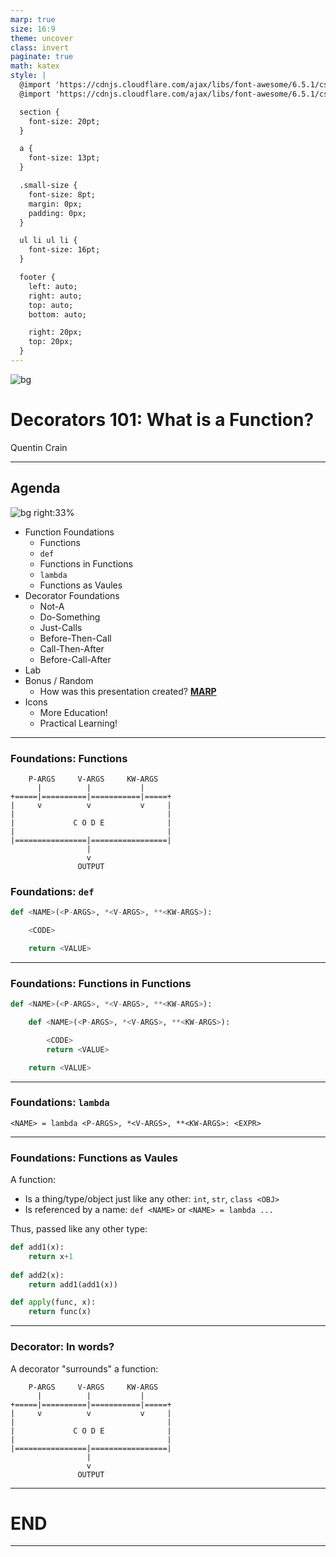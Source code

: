 ```yaml
---
marp: true
size: 16:9
theme: uncover
class: invert
paginate: true
math: katex
style: |
  @import 'https://cdnjs.cloudflare.com/ajax/libs/font-awesome/6.5.1/css/fontawesome.min.css';
  @import 'https://cdnjs.cloudflare.com/ajax/libs/font-awesome/6.5.1/css/solid.min.css';

  section {
    font-size: 20pt;
  }

  a {
    font-size: 13pt;
  }

  .small-size {
    font-size: 8pt;
    margin: 0px;
    padding: 0px;
  }

  ul li ul li {
    font-size: 16pt;
  }

  footer {
    left: auto;
    right: auto;
    top: auto;
    bottom: auto;

    right: 20px;
    top: 20px;
  }
---
```


![bg](images/net-bg.png)

# Decorators 101: What is a Function?

Quentin Crain

---

## Agenda

![bg right:33%](images/net-bg-2.png)

- Function Foundations
  - Functions
  - `def`
  - Functions in Functions
  - `lambda`
  - Functions as Vaules
- Decorator Foundations
  - Not-A
  - Do-Something
  - Just-Calls
  - Before-Then-Call
  - Call-Then-After
  - Before-Call-After
- Lab
- Bonus / Random
  - How was this presentation created? **[MARP](https://marp.app/)**
- Icons
  - <span class="fa-solid fa-brain"> More Education!</span>
  - <span class="fa-solid fa-laptop-code"> Practical Learning!</span>

---

### Foundations: Functions

```
    P-ARGS     V-ARGS     KW-ARGS
      |          |           |
+=====|==========|===========|=====+
|     v          v           v     |
|                                  |
|             C O D E              |
|                                  |
|================|=================|
                 |
                 v
			   OUTPUT
```

### Foundations: `def`

```python
def <NAME>(<P-ARGS>, *<V-ARGS>, **<KW-ARGS>):

    <CODE>

    return <VALUE>
```

---

### Foundations: Functions in Functions

```python
def <NAME>(<P-ARGS>, *<V-ARGS>, **<KW-ARGS>):

    def <NAME>(<P-ARGS>, *<V-ARGS>, **<KW-ARGS>):

        <CODE>
        return <VALUE>

	return <VALUE>
```

---

### Foundations: `lambda`

`<NAME> = lambda <P-ARGS>, *<V-ARGS>, **<KW-ARGS>: <EXPR>`

---

### Foundations: Functions as Vaules

A function:

- Is a thing/type/object just like any other: `int`, `str`, `class <OBJ>`
- Is referenced by a name: `def <NAME>` or `<NAME> = lambda ...`

Thus, passed like any other type:

```python
def add1(x):
    return x+1
	
def add2(x):
    return add1(add1(x))

def apply(func, x):
    return func(x)
```

---

### Decorator: In words?

A decorator "surrounds" a function:

```
    P-ARGS     V-ARGS     KW-ARGS
      |          |           |
+=====|==========|===========|=====+
|     v          v           v     |
|                                  |
|             C O D E              |
|                                  |
|================|=================|
                 |
                 v
			   OUTPUT
```

---

# END

---
